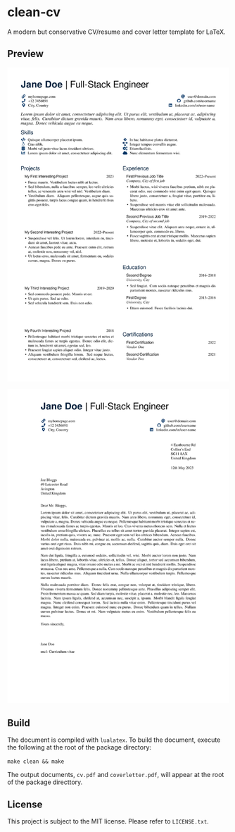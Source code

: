 # clean-cv

A modern but conservative CV/resume and cover letter template for LaTeX.

## Preview

[![CV Preview](https://raw.githubusercontent.com/billyvinning/clean-cv/master/example/cv.png)](https://raw.githubusercontent.com/billyvinning/clean-cv/master/example/cv.pdf)

[![Cover Letter Preview](https://raw.githubusercontent.com/billyvinning/clean-cv/master/example/coverletter.png)](https://raw.githubusercontent.com/billyvinning/clean-cv/master/example/coverletter.pdf)

## Build

The document is compiled with `lualatex`. To build the document, execute the following at the root of the package directory:

```make clean && make```

The output documents, `cv.pdf` and `coverletter.pdf`, will appear at the root of the package directtory.

## License

This project is subject to the MIT license. Please refer to `LICENSE.txt`.
